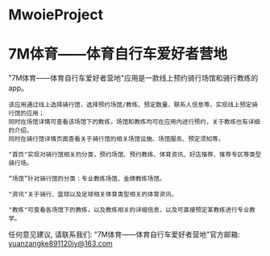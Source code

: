 # MwoieProject
# 7M体育——体育自行车爱好者营地

  "7M体育——体育自行车爱好者营地"应用是一款线上预约骑行场馆和骑行教练的app。
    
    该应用通过线上选择骑行馆，选择预约场馆/教练、预定数量、联系人信息等，实现线上预定骑行馆的应用；
    同时在场馆详情可查看该场馆下的教练，场馆和教练均可在应用内进行预约，关于教练也有详细的介绍。
    同时在骑行馆详情页面查看关于骑行馆的相关场馆设施、场馆服务、预定须知等。
    
    "首页"实现对骑行馆相关的分类，预约场馆、预约教练、体育资讯、好店推荐、推荐专区等类型骑行场。
    
    “场馆”针对骑行馆的分类：专业教练场馆、金牌教练场馆。
    
    "资讯"关于骑行、篮球以及足球相关体育类型相关的体育资讯。
    
    "教练"可查看各场馆下的教练，以及教练相关的详细信息，以及可直接预定某教练进行专业教学。

   任何意见建议, 请联系我们: 
   "7M体育——体育自行车爱好者营地"官方邮箱: yuanzangke891120iy@163.com
